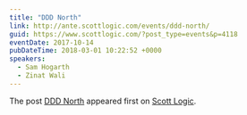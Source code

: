 ```yaml
---
title: "DDD North"
link: http://ante.scottlogic.com/events/ddd-north/
guid: https://www.scottlogic.com/?post_type=events&p=4118
eventDate: 2017-10-14
pubDateTime: 2018-03-01 10:22:52 +0000
speakers:
  - Sam Hogarth
  - Zinat Wali
---
```


<p>The post <a rel="nofollow" href="http://ante.scottlogic.com/events/ddd-north/">DDD North</a> appeared first on <a rel="nofollow" href="http://ante.scottlogic.com">Scott Logic</a>.</p>